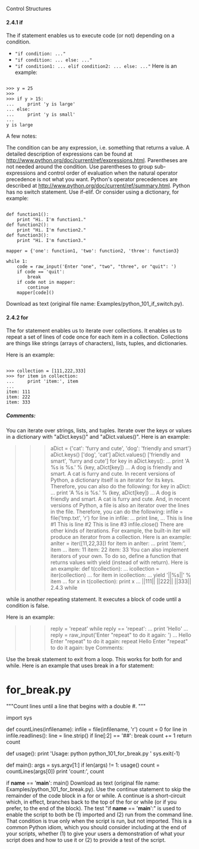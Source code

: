 Control Structures

#### 2.4.1 if

The if statement enables us to execute code (or not) depending on a condition.

- `"if condition: ..."`
- `"if condition: ... else: ..."`
- `"if condition1: ... elif condition2: ... else: ..."`
Here is an example:

<pre><code>
>>> y = 25
>>>
>>> if y > 15:
...     print 'y is large'
... else:
...     print 'y is small'
...
y is large
</code></pre>
A few notes:

The condition can be any expression, i.e. something that returns a value. A detailed description of expressions can be found at http://www.python.org/doc/current/ref/expressions.html.
Parentheses are not needed around the condition. Use parentheses to group sub-expressions and control order of evaluation when the natural operator precedence is not what you want. Python's operator precedences are described at http://www.python.org/doc/current/ref/summary.html.
Python has no switch statement. Use if-elif. Or consider using a dictionary, for example:
<pre><code>
def function1():
    print "Hi. I'm function1."
def function2():
    print "Hi. I'm function2."
def function3():
    print "Hi. I'm function3."

mapper = {'one': function1, 'two': function2, 'three': function3}

while 1:
    code = raw_input('Enter "one", "two", "three", or "quit": ')
    if code == 'quit':
        break
    if code not in mapper:
        continue
    mapper[code]()
</code></pre>
Download as text (original file name: Examples/python_101_if_switch.py).
#### 2.4.2 for

The for statement enables us to iterate over collections. It enables us to repeat a set of lines of code once for each item in a collection. Collections are things like strings (arrays of characters), lists, tuples, and dictionaries.

Here is an example:
<pre><code>
>>> collection = [111,222,333]
>>> for item in collection:
...     print 'item:', item
...
item: 111
item: 222
item: 333
</code></pre>

##### Comments:

You can iterate over strings, lists, and tuples.
Iterate over the keys or values in a dictionary with "aDict.keys()" and "aDict.values()". Here is an example:
>>> aDict = {'cat': 'furry and cute', 'dog': 'friendly and smart'}
>>> aDict.keys()
['dog', 'cat']
>>> aDict.values()
['friendly and smart', 'furry and cute']
>>> for key in aDict.keys():
...     print 'A %s is %s.' % (key, aDict[key])
...
A dog is friendly and smart.
A cat is furry and cute.
In recent versions of Python, a dictionary itself is an iterator for its keys. Therefore, you can also do the following:
>>> for key in aDict:
...     print 'A %s is %s.' % (key, aDict[key])
...
A dog is friendly and smart.
A cat is furry and cute.
And, in recent versions of Python, a file is also an iterator over the lines in the file. Therefore, you can do the following:
>>> infile = file('tmp.txt', 'r')
>>> for line in infile:
...       print line,
... 
This is line #1
This is line #2
This is line #3
>>> infile.close()
There are other kinds of iterations. For example, the built-in iter will produce an iterator from a collection. Here is an example:
>>> anIter = iter([11,22,33])
>>> for item in anIter:
...     print 'item:', item
...
item: 11
item: 22
item: 33
You can also implement iterators of your own. To do so, define a function that returns values with yield (instead of with return). Here is an example:
>>> def t(collection):
...     icollection = iter(collection)
...     for item in icollection:
...         yield '||%s||' % item
...
>>> for x in t(collection): print x
...
||111||
||222||
||333||
2.4.3 while

while is another repeating statement. It executes a block of code until a condition is false.

Here is an example:

>>> reply = 'repeat'
>>> while reply == 'repeat':
...     print 'Hello'
...     reply = raw_input('Enter "repeat" to do it again: ')
...
Hello
Enter "repeat" to do it again: repeat
Hello
Enter "repeat" to do it again: bye
Comments:

Use the break statement to exit from a loop. This works for both for and while. Here is an example that uses break in a for statement:
# for_break.py
"""Count lines until a line that begins with a double #.
"""

import sys

def countLines(infilename):
    infile = file(infilename, 'r')
    count = 0
    for line in infile.readlines():
        line = line.strip()
        if line[:2] == '##':
            break
        count += 1
    return count

def usage():
    print 'Usage: python python_101_for_break.py <infilename>'
    sys.exit(-1)

def main():
    args = sys.argv[1:]
    if len(args) != 1:
        usage()
    count = countLines(args[0])
    print 'count:', count

if __name__ == '__main__':
    main()
Download as text (original file name: Examples/python_101_for_break.py).
Use the continue statement to skip the remainder of the code block in a for or while. A continue is a short-circuit which, in effect, branches back to the top of the for or while (or if you prefer, to the end of the block).
The test "if __name__ == '__main__':" is used to enable the script to both be (1) imported and (2) run from the command line. That condition is true only when the script is run, but not imported. This is a common Python idiom, which you should consider including at the end of your scripts, whether (1) to give your users a demonstration of what your script does and how to use it or (2) to provide a test of the script.
